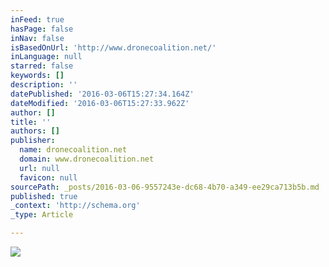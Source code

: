 ```yaml
---
inFeed: true
hasPage: false
inNav: false
isBasedOnUrl: 'http://www.dronecoalition.net/'
inLanguage: null
starred: false
keywords: []
description: ''
datePublished: '2016-03-06T15:27:34.164Z'
dateModified: '2016-03-06T15:27:33.962Z'
author: []
title: ''
authors: []
publisher:
  name: dronecoalition.net
  domain: www.dronecoalition.net
  url: null
  favicon: null
sourcePath: _posts/2016-03-06-9557243e-dc68-4b70-a349-ee29ca713b5b.md
published: true
_context: 'http://schema.org'
_type: Article

---
```

![](http://www.dronecoalition.net/jfoster/files/2015/11/UAV_Montage-600.png)